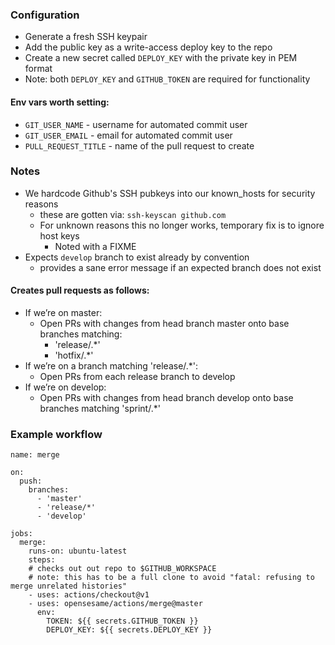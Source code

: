 ### Configuration

- Generate a fresh SSH keypair
- Add the public key as a write-access deploy key to the repo
- Create a new secret called `DEPLOY_KEY` with the private key in PEM format
- Note: both `DEPLOY_KEY` and `GITHUB_TOKEN` are required for functionality

#### Env vars worth setting:

- `GIT_USER_NAME` - username for automated commit user
- `GIT_USER_EMAIL` - email for automated commit user
- `PULL_REQUEST_TITLE` - name of the pull request to create

### Notes

- We hardcode Github's SSH pubkeys into our known_hosts for security reasons
    - these are gotten via: `ssh-keyscan github.com`
    - For unknown reasons this no longer works, temporary fix is to ignore host keys
        - Noted with a FIXME
- Expects `develop` branch to exist already by convention
    - provides a sane error message if an expected branch does not exist

#### Creates pull requests as follows:

- If we’re on master:
    - Open PRs with changes from head branch master onto base branches matching:
        - 'release/.*'
        - 'hotfix/.*'
- If we’re on a branch matching 'release\/.*':
    - Open PRs from each release branch to develop
- If we’re on develop:
    - Open PRs with changes from head branch develop onto base branches matching 'sprint/.*'

### Example workflow

```
name: merge

on:
  push:
    branches:
      - 'master'
      - 'release/*'
      - 'develop'

jobs:
  merge:
    runs-on: ubuntu-latest
    steps:
    # checks out out repo to $GITHUB_WORKSPACE
    # note: this has to be a full clone to avoid "fatal: refusing to merge unrelated histories"
    - uses: actions/checkout@v1
    - uses: opensesame/actions/merge@master
      env:
        TOKEN: ${{ secrets.GITHUB_TOKEN }}
        DEPLOY_KEY: ${{ secrets.DEPLOY_KEY }}
```